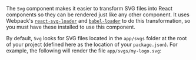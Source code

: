 The `Svg` component makes it easier to transform SVG files into React components so they can be rendered just like any other component. It uses Webpack's [`react-svg-loader`](https://www.npmjs.com/package/react-svg-loader) and [`babel-loader`](https://www.npmjs.com/package/babel-loader) to do this transformation, so you must have these installed to use this component.

By default, `Svg` looks for SVG files located in the `app/svgs` folder at the root of your project
(defined here as the location of your `package.json`). For example, the following will render the file `app/svgs/my-logo.svg`:
